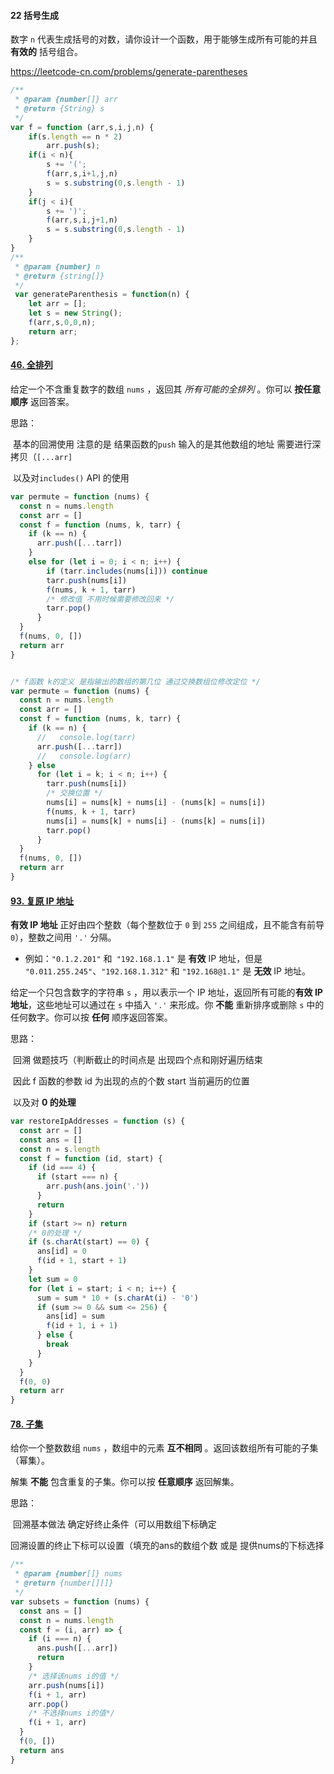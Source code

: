 #### 22 括号生成

数字 `n` 代表生成括号的对数，请你设计一个函数，用于能够生成所有可能的并且 **有效的** 括号组合。

https://leetcode-cn.com/problems/generate-parentheses

```javascript
/**
 * @param {number[]} arr
 * @return {String} s
 */
var f = function (arr,s,i,j,n) {
    if(s.length == n * 2)
        arr.push(s);
    if(i < n){
        s += '(';
        f(arr,s,i+1,j,n)
        s = s.substring(0,s.length - 1)
    }
    if(j < i){
        s += ')';
        f(arr,s,i,j+1,n)
        s = s.substring(0,s.length - 1)
    }
}
/**
 * @param {number} n
 * @return {string[]}
 */
 var generateParenthesis = function(n) {
    let arr = [];
    let s = new String();
    f(arr,s,0,0,n);
    return arr;
};
```

#### [46. 全排列](https://leetcode-cn.com/problems/permutations/)

给定一个不含重复数字的数组 `nums` ，返回其 *所有可能的全排列* 。你可以 **按任意顺序** 返回答案。

 思路：

​	基本的回溯使用 注意的是 结果函数的`push` 输入的是其他数组的地址 需要进行深拷贝（`[...arr]`

​	以及对`includes()` API 的使用

```javascript
var permute = function (nums) {
  const n = nums.length
  const arr = []
  const f = function (nums, k, tarr) {
    if (k == n) {
      arr.push([...tarr])
    } 
    else for (let i = 0; i < n; i++) {
        if (tarr.includes(nums[i])) continue
        tarr.push(nums[i])
        f(nums, k + 1, tarr)
        /* 修改值 不用时候需要修改回来 */
        tarr.pop()
      }
  }
  f(nums, 0, [])
  return arr
}


/* f函数 k的定义 是指输出的数组的第几位 通过交换数组位修改定位 */
var permute = function (nums) {
  const n = nums.length
  const arr = []
  const f = function (nums, k, tarr) {
    if (k == n) {
      //   console.log(tarr)
      arr.push([...tarr])
      //   console.log(arr)
    } else
      for (let i = k; i < n; i++) {
        tarr.push(nums[i])
        /* 交换位置 */
        nums[i] = nums[k] + nums[i] - (nums[k] = nums[i])
        f(nums, k + 1, tarr)
        nums[i] = nums[k] + nums[i] - (nums[k] = nums[i])
        tarr.pop()
      }
  }
  f(nums, 0, [])
  return arr
}
```

#### [93. 复原 IP 地址](https://leetcode-cn.com/problems/restore-ip-addresses/)

**有效 IP 地址** 正好由四个整数（每个整数位于 `0` 到 `255` 之间组成，且不能含有前导 `0`），整数之间用 `'.'` 分隔。

- 例如：`"0.1.2.201"` 和` "192.168.1.1"` 是 **有效** IP 地址，但是 `"0.011.255.245"`、`"192.168.1.312"` 和 `"192.168@1.1"` 是 **无效** IP 地址。

给定一个只包含数字的字符串 `s` ，用以表示一个 IP 地址，返回所有可能的**有效 IP 地址**，这些地址可以通过在 `s` 中插入 `'.'` 来形成。你 **不能** 重新排序或删除 `s` 中的任何数字。你可以按 **任何** 顺序返回答案。

思路：

​	回溯 做题技巧（判断截止的时间点是 出现四个点和刚好遍历结束

​	因此 f 函数的参数 id 为出现的点的个数 start 当前遍历的位置

​	以及对 **0 的处理**

```javascript
var restoreIpAddresses = function (s) {
  const arr = []
  const ans = []
  const n = s.length
  const f = function (id, start) {
    if (id === 4) {
      if (start === n) {
        arr.push(ans.join('.'))
      }
      return
    }
    if (start >= n) return
    /* 0的处理 */
    if (s.charAt(start) == 0) {
      ans[id] = 0
      f(id + 1, start + 1)
    }
    let sum = 0
    for (let i = start; i < n; i++) {
      sum = sum * 10 + (s.charAt(i) - '0')
      if (sum >= 0 && sum <= 256) {
        ans[id] = sum
        f(id + 1, i + 1)
      } else {
        break
      }
    }
  }
  f(0, 0)
  return arr
}
```

#### [78. 子集](https://leetcode-cn.com/problems/subsets/)

给你一个整数数组 `nums` ，数组中的元素 **互不相同** 。返回该数组所有可能的子集（幂集）。

解集 **不能** 包含重复的子集。你可以按 **任意顺序** 返回解集。

 思路：

​	回溯基本做法 确定好终止条件（可以用数组下标确定

回溯设置的终止下标可以设置（填充的ans的数组个数 或是 提供nums的下标选择

```javascript
/**
 * @param {number[]} nums
 * @return {number[][]}
 */
var subsets = function (nums) {
  const ans = []
  const n = nums.length
  const f = (i, arr) => {
    if (i === n) {
      ans.push([...arr])
      return
    }
    /* 选择该nums i的值 */
    arr.push(nums[i])
    f(i + 1, arr)
    arr.pop()
    /* 不选择nums i的值*/
    f(i + 1, arr)
  }
  f(0, [])
  return ans
}
```

